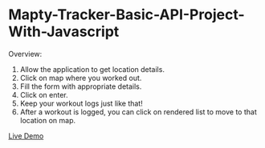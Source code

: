 # Mapty-Tracker-Basic-API-Project-With-Javascript

Overview:
1. Allow the application to get location details.
2. Click on map where you worked out.
3. Fill the form with appropriate details.
4. Click on enter.
5. Keep your workout logs just like that!
6. After a workout is logged, you can click on rendered list to move to that location on map.

[Live Demo](https://mapty-tracket-ac.netlify.app/)
